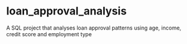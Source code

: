 # loan_approval_analysis
A SQL project that analyses loan approval patterns using age, income, credit score and employment type
